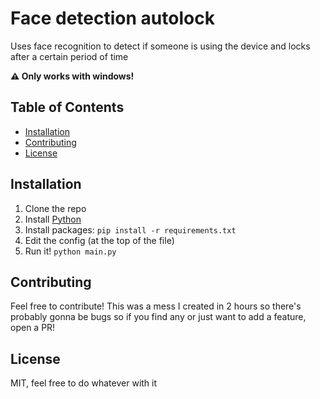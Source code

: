 # Face detection autolock

Uses face recognition to detect if someone is using the device and locks after a certain period of time

**⚠️ Only works with windows!**

## Table of Contents



- [Installation](#installation)
- [Contributing](#contributing)
- [License](#license)


## Installation
1. Clone the repo
2. Install [Python](https://www.python.org/downloads/)
3. Install packages: `pip install -r requirements.txt`
4. Edit the config (at the top of the file)
5. Run it! `python main.py`


## Contributing

Feel free to contribute! This was a mess I created in 2 hours so there's probably gonna be bugs so if you find any or just want to add a feature, open a PR!

## License
MIT, feel free to do whatever with it
